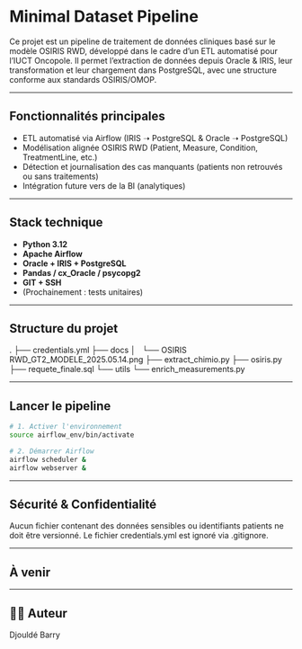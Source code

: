 #  Minimal Dataset Pipeline
Ce projet est un pipeline de traitement de données cliniques basé sur le modèle OSIRIS RWD, développé dans le cadre d’un ETL automatisé pour l’IUCT Oncopole. Il permet l’extraction de données depuis Oracle & IRIS, leur transformation et leur chargement dans PostgreSQL, avec une structure conforme aux standards OSIRIS/OMOP.

---

##  Fonctionnalités principales

-  ETL automatisé via Airflow (IRIS ➝ PostgreSQL & Oracle ➝ PostgreSQL)
-  Modélisation alignée OSIRIS RWD (Patient, Measure, Condition, TreatmentLine, etc.)
-  Détection et journalisation des cas manquants (patients non retrouvés ou sans traitements)
-  Intégration future vers de la BI (analytiques)

---

##  Stack technique

-  **Python 3.12**
-  **Apache Airflow**
-  **Oracle + IRIS + PostgreSQL**
-  **Pandas / cx_Oracle / psycopg2**
-  **GIT + SSH**
-  (Prochainement : tests unitaires)

---

##  Structure du projet

.
├── credentials.yml
├── docs
│   └── OSIRIS RWD_GT2_MODELE_2025.05.14.png
├── extract_chimio.py
├── osiris.py
├── requete_finale.sql
└── utils
    └── enrich_measurements.py

---

##  Lancer le pipeline

```bash
# 1. Activer l'environnement
source airflow_env/bin/activate

# 2. Démarrer Airflow
airflow scheduler &
airflow webserver &
```
---

##  Sécurité & Confidentialité

Aucun fichier contenant des données sensibles ou identifiants patients ne doit être versionné.
Le fichier credentials.yml est ignoré via .gitignore.

---

## À venir

---

##  👨‍💻 Auteur

Djouldé Barry
